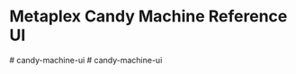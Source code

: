 # Metaplex Candy Machine Reference UI
#   c a n d y - m a c h i n e - u i  
 #   c a n d y - m a c h i n e - u i  
 